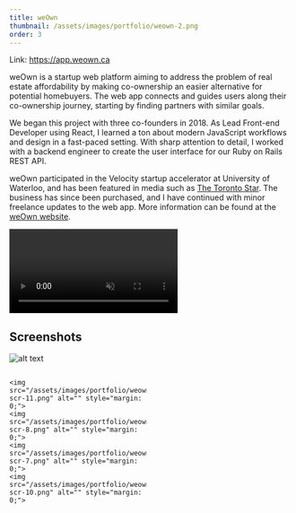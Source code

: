 ```yaml
---
title: weOwn
thumbnail: /assets/images/portfolio/weown-2.png
order: 3
---
```


Link: <https://app.weown.ca>



weOwn is a startup web platform aiming to address the problem of real estate affordability by making co-ownership an easier alternative for potential homebuyers. The web app connects and guides users along their co-ownership journey, starting by finding partners with similar goals.

We began this project with three co-founders in 2018. As Lead Front-end Developer using React, I learned a ton about modern JavaScript workflows and design in a fast-paced setting. With sharp attention to detail, I worked with a backend engineer to create the user interface for our Ruby on Rails REST API.

weOwn participated in the Velocity startup accelerator at University of Waterloo, and has been featured in media such as [The Toronto Star](https://www.thestar.com/news/gta/2019/02/28/looking-for-someone-to-share-a-mortgage-theres-an-app-for-that.html). The business has since been purchased, and I have continued with minor freelance updates to the web app. More information can be found at the [weOwn website](https://weown.ca/).

<video autoplay muted loop playsinline>
    <source src="/assets/videos/weown-demo-3.mp4" type="video/mp4">
</video>

## Screenshots

![alt text](/assets/images/portfolio/weown-scr-3.png)

<div style="
    display: grid;
    grid-auto-rows: auto;
    grid-template-columns: 1fr 1fr;
    grid-gap: 15px;
">

    <img src="/assets/images/portfolio/weown-scr-11.png" alt="" style="margin: 0;">
    <img src="/assets/images/portfolio/weown-scr-8.png" alt="" style="margin: 0;">
    <img src="/assets/images/portfolio/weown-scr-7.png" alt="" style="margin: 0;">
    <img src="/assets/images/portfolio/weown-scr-10.png" alt="" style="margin: 0;">

</div>
